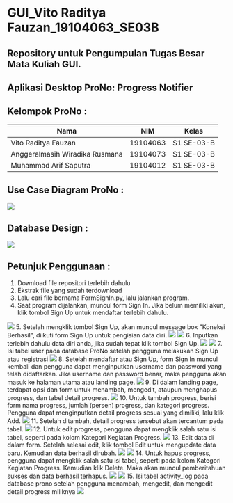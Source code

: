 # GUI_Vito Raditya Fauzan_19104063_SE03B

## Repository untuk Pengumpulan Tugas Besar Mata Kuliah GUI.

## Aplikasi Desktop ProNo: Progress Notifier

## Kelompok ProNo : 
|Nama  |NIM  |Kelas
|--|--|--|
|Vito Raditya Fauzan  |19104063  |S1 SE-03-B |
|Anggeralmasih Wiradika Rusmana  |19104073  |S1 SE-03-B |
|Muhammad Arif Saputra  |19104012  |S1 SE-03-B |

## Use Case Diagram ProNo :
<img src = "https://github.com/vitoradityafauzan/GUI_Vito-Raditya-Fauzan_19104063_SE03B/blob/TUBES/SS%20Tubes%20ProNo/use%20case%20diagram.jpeg">

## Database Design :
<img src = "https://github.com/vitoradityafauzan/GUI_Vito-Raditya-Fauzan_19104063_SE03B/blob/TUBES/SS%20Tubes%20ProNo/Desain%20Database%20ProNo.PNG">

## Petunjuk Penggunaan :
1. Download file repositori terlebih dahulu
2. Ekstrak file yang sudah terdownload
3. Lalu cari file bernama FormSignIn.py, lalu jalankan program.
4. Saat program dijalankan, muncul form Sign In. Jika belum memiliki akun, klik tombol Sign Up untuk mendaftar terlebih dahulu.
  <img src = "https://github.com/vitoradityafauzan/GUI_Vito-Raditya-Fauzan_19104063_SE03B/blob/TUBES/SS%20Tubes%20ProNo/1.%20form%20login%20pertama%20kali.PNG">
5. Setelah mengklik tombol Sign Up, akan muncul message box "Koneksi Berhasil", diikuti form Sign Up untuk pengisian data diri.
  <img src = "https://github.com/vitoradityafauzan/GUI_Vito-Raditya-Fauzan_19104063_SE03B/blob/TUBES/SS%20Tubes%20ProNo/2.%20Klik%20sign%20up%20muncul%20message%20box.PNG">
  <img src = "https://github.com/vitoradityafauzan/GUI_Vito-Raditya-Fauzan_19104063_SE03B/blob/TUBES/SS%20Tubes%20ProNo/3.%20form%20sign%20up.PNG">
6. Inputkan terlebih dahulu data diri anda, jika sudah tepat klik tombol Sign Up.

  <img src = "https://github.com/vitoradityafauzan/GUI_Vito-Raditya-Fauzan_19104063_SE03B/blob/TUBES/SS%20Tubes%20ProNo/4.%20pengisian%20sign%20up.PNG">
  <img src = "https://github.com/vitoradityafauzan/GUI_Vito-Raditya-Fauzan_19104063_SE03B/blob/TUBES/SS%20Tubes%20ProNo/5.%20pengisian%20sign%20up%20sukses.PNG"> 
7. Isi tabel user pada database ProNo setelah pengguna melakukan Sign Up atau registrasi
  <img src = "https://github.com/vitoradityafauzan/GUI_Vito-Raditya-Fauzan_19104063_SE03B/blob/TUBES/SS%20Tubes%20ProNo/db%20prono%2C%20tabel%20user.PNG"> 
8. Setelah mendaftar atau Sign Up, form Sign In muncul kembali dan pengguna dapat menginputkan username dan password yang telah didaftarkan. Jika username dan password benar, maka pengguna akan masuk ke halaman utama atau landing page.
  <img src = "https://github.com/vitoradityafauzan/GUI_Vito-Raditya-Fauzan_19104063_SE03B/blob/TUBES/SS%20Tubes%20ProNo/6.%20klik%20sign%20in_pengisian%20us%20ps%20sukses.PNG">
9. Di dalam landing page, terdapat opsi dan form untuk menambah, mengedit, ataupun menghapus progress, dan tabel detail progress.
  <img src = "https://github.com/vitoradityafauzan/GUI_Vito-Raditya-Fauzan_19104063_SE03B/blob/TUBES/SS%20Tubes%20ProNo/7.%20landing%20page%20awal.PNG">
10. Untuk tambah progress, berisi form nama progress, jumlah (persen) progress, dan kategori progress. Pengguna dapat menginputkan detail progress sesuai yang dimiliki, lalu klik Add.
  <img src = "https://github.com/vitoradityafauzan/GUI_Vito-Raditya-Fauzan_19104063_SE03B/blob/TUBES/SS%20Tubes%20ProNo/8.%20add%20progress%20sukses.PNG">
11. Setelah ditambah, detail progress tersebut akan tercantum pada tabel.
   <img src = "https://github.com/vitoradityafauzan/GUI_Vito-Raditya-Fauzan_19104063_SE03B/blob/TUBES/SS%20Tubes%20ProNo/9.%20detail%20progress%20masuk%20ke%20tabel.PNG">
12. Untuk edit progress, pengguna dapat mengklik salah satu isi tabel, seperti pada kolom Kategori Kegiatan Progress.
   <img src = "https://github.com/vitoradityafauzan/GUI_Vito-Raditya-Fauzan_19104063_SE03B/blob/TUBES/SS%20Tubes%20ProNo/10.%20proses%20edit%20progress.PNG">
13. Edit data di dalam form. Setelah selesai edit, klik tombol Edit untuk mengupdate data baru. Kemudian data berhasil dirubah.
   <img src = "https://github.com/vitoradityafauzan/GUI_Vito-Raditya-Fauzan_19104063_SE03B/blob/TUBES/SS%20Tubes%20ProNo/11.%20proses%20edit%20progress%20sukses.PNG">
   <img src = "https://github.com/vitoradityafauzan/GUI_Vito-Raditya-Fauzan_19104063_SE03B/blob/TUBES/SS%20Tubes%20ProNo/12.%20hasil%20proses%20edit%20progress.PNG">
14. Untuk hapus progress, pengguna dapat mengklik salah satu isi tabel, seperti pada kolom Kategori Kegiatan Progress. Kemudian klik Delete. Maka akan muncul pemberitahuan sukses dan data berhasil terhapus.
  <img src = "https://github.com/vitoradityafauzan/GUI_Vito-Raditya-Fauzan_19104063_SE03B/blob/TUBES/SS%20Tubes%20ProNo/13.%20proses%20hapus%20progress%20sukses.PNG">
  <img src = "https://github.com/vitoradityafauzan/GUI_Vito-Raditya-Fauzan_19104063_SE03B/blob/TUBES/SS%20Tubes%20ProNo/14.%20hasil%20proses%20hapus%20progress%20sukses.PNG">
15. Isi tabel activity_log pada database prono setelah pengguna menambah, mengedit, dan mengedit detail progress miliknya
  <img src = "https://github.com/vitoradityafauzan/GUI_Vito-Raditya-Fauzan_19104063_SE03B/blob/TUBES/SS%20Tubes%20ProNo/db%20prono%2C%20tabel%20activity_log.PNG">

